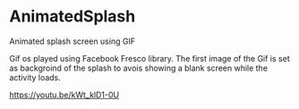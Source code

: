 # AnimatedSplash
Animated splash screen using GIF

Gif os played using Facebook Fresco library.
The first image of the Gif is set as backgroind of the splash to avois showing a blank screen while the activity loads.

https://youtu.be/kWt_klD1-0U
